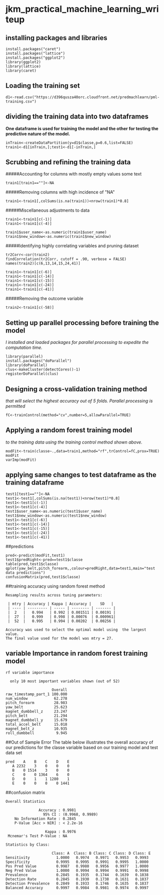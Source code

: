 # jkm_practical_machine_learning_writeup


## installing packages and libraries
```
install.packages("caret")
install.packages("lattice")
install.packages("ggplot2")
library(ggplot2)
library(lattice)
library(caret)
```
## Loading the training set
```
d1<-read.csv("https://d396qusza40orc.cloudfront.net/predmachlearn/pml-training.csv")
```
## dividing the training data into two dataframes
**One dataframe is used for training the model and the other for testing the predictive nature of the model.**

```
inTrain<-createDataPartition(y=d1$classe,p=0.6,list=FALSE)
train1<-d1[inTrain,];test1<-d1[-inTrain,]
```
## Scrubbing and refining the training data
#####Accounting for columns with mostly empty values
some text
```
train1[train1==""]<-NA
```
#####Removing columns with high incidence of "NA"
```
train1<-train1[,colSums(is.na(train1))<nrow(train1)*0.8]
```
#####Miscellaneous adjustments to data
```
train1<-train1[c(-1)]
train1<-train1[c(-4)]
```
```
train1$user_name<-as.numeric(train1$user_name)
train1$new_window<-as.numeric(train1$new_window)
```
#####Identifying highly correlating variables and pruning dataset
```
tr2Corr<-cor(train2)
findCorrelation(tr2Corr, cutoff = .90, verbose = FALSE)
names(train2)[c(6,13,14,15,24,41)] 
```
```
train1<-train1[c(-6)]
train1<-train1[c(-14)]
train1<-train1[c(-15)]
train1<-train1[c(-24)]
train1<-train1[c(-41)]
```
#####Removing the outcome variable
```
train2<-train1[c(-58)]
```
## Setting up parallel processing before training the model
*I installed and loaded packages for parallel processing to expedite the computation time.* 
```
library(parallel)
install.packages("doParallel")
library(doParallel)
clus<-makeCluster(detectCores()-1)
registerDoParallel(clus)
```
## Designing a cross-validation training method 
*that will select the highest accuracy out of 5 folds.  Parallel processing is permitted* 
```
fC<-trainControl(method="cv",number=5,allowParallel=TRUE)
```
## Applying a random forest training model 
*to the training data using the training control method shown above.*
```
modFit<-train(classe~.,data=train1,method="rf",trControl=fC,prox=TRUE)  
modFit
varImp(modFit)
```
## applying same changes to test dataframe as the training dataframe
```
test1[test1==""]<-NA
test1<-test1[,colSums(is.na(test1))<nrow(test1)*0.8]
test1<-test1[c(-1)]
test1<-test1[c(-4)]
test1$user_name<-as.numeric(test1$user_name)
test1$new_window<-as.numeric(test1$new_window)
test1<-test1[c(-6)]
test1<-test1[c(-14)]
test1<-test1[c(-15)]
test1<-test1[c(-24)]
test1<-test1[c(-41)]
```
                                     
##predictions
```
pred<-predict(modFit,test1)
test1$predRight<-pred==test1$classe
table(pred,test1$classe)
qplot(yaw_belt,pitch_forearm,,colour=predRight,data=test1,main="test data predictions")
confusionMatrix(pred,test1$classe)
```
##training accuracy using random forest method
```
Resampling results across tuning parameters:

 | mtry | Accuracy | Kappa | Accuracy |    SD   | 
 | ---- | --------- | ----- | -------- | ------- |
 |  2   |   0.994   | 0.992 | 0.001511 | 0.00191 | 
 |  27  |   0.999   | 0.998 | 0.00076  | 0.000961|      
 |  52  |   0.995   | 0.994 | 0.00202  | 0.00256 |

Accuracy was used to select the optimal model using  the largest value.
The final value used for the model was mtry = 27. 
```
## variable Importance in random forest training model
```
rf variable importance

  only 10 most important variables shown (out of 52)

                     Overall
raw_timestamp_part_1 100.000
num_window            62.278
pitch_forearm         28.983
yaw_belt              25.623
magnet_dumbbell_z     23.247
pitch_belt            21.294
magnet_dumbbell_y     15.679
total_accel_belt      15.018
magnet_belt_z         10.935
roll_dumbbell          9.945
```


##Out of Sample Error
The table below illustrates the overall accuracy of our predictions for the classe variable based on our training model and test data set
```
pred    A    B    C    D    E
   A 2232    3    0    0    0
   B    0 1514    3    0    0
   C    0    0 1364    6    0
   D    0    1    1 1280    1
   E    0    0    0    0 1441
```
##confusion matrix
```
Overall Statistics
                                          
               Accuracy : 0.9981          
                 95% CI : (0.9968, 0.9989)
    No Information Rate : 0.2845          
    P-Value [Acc > NIR] : < 2.2e-16       
                                            
                  Kappa : 0.9976          
 Mcnemar's Test P-Value : NA              

Statistics by Class:
                            
                     Class: A  Class: B Class: C Class: D Class: E
Sensitivity            1.0000   0.9974   0.9971   0.9953   0.9993
Specificity            0.9995   0.9995   0.9991   0.9995   1.0000
Pos Pred Value         0.9987   0.9980   0.9956   0.9977   1.0000
Neg Pred Value         1.0000   0.9994   0.9994   0.9991   0.9998
Prevalence             0.2845   0.1935   0.1744   0.1639   0.1838
Detection Rate         0.2845   0.1930   0.1738   0.1631   0.1837
Detection Prevalence   0.2849   0.1933   0.1746   0.1635   0.1837
Balanced Accuracy      0.9997   0.9984   0.9981   0.9974   0.9997
```

